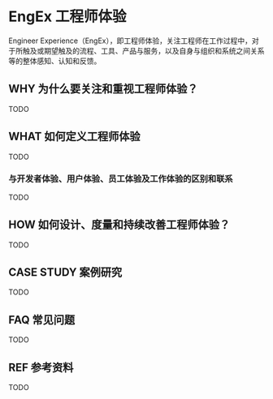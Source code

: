 # EngEx 工程师体验
Engineer Experience（EngEx），即工程师体验，关注工程师在工作过程中，对于所触及或期望触及的流程、工具、产品与服务，以及自身与组织和系统之间关系等的整体感知、认知和反馈。

## WHY 为什么要关注和重视工程师体验？
TODO

## WHAT 如何定义工程师体验
TODO

### 与开发者体验、用户体验、员工体验及工作体验的区别和联系
TODO

## HOW 如何设计、度量和持续改善工程师体验？
TODO


## CASE STUDY 案例研究 
TODO


## FAQ 常见问题
TODO


## REF 参考资料
TODO
